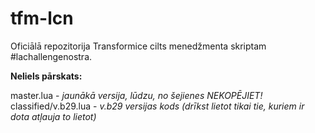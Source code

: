 # tfm-lcn

Oficiālā repozitorija Transformice cilts menedžmenta skriptam #lachallengenostra. 

**Neliels pārskats:**

  master.lua - *jaunākā versija, lūdzu, no šejienes NEKOPĒJIET!* <br>
  classified/v.b29.lua - *v.b29 versijas kods (drīkst lietot tikai tie, kuriem ir dota atļauja to lietot)*
